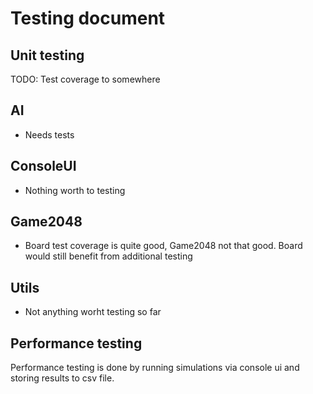 # Testing document

## Unit testing

TODO: Test coverage to somewhere

## AI
* Needs tests

## ConsoleUI
* Nothing worth to testing

## Game2048
* Board test coverage is quite good, Game2048 not that good. Board would still benefit from additional testing

## Utils
* Not anything worht testing so far

## Performance testing

Performance testing is done by running simulations via console ui and storing results to csv file.
